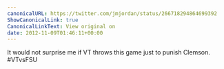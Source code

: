 ```yaml
---
canonicalURL: https://twitter.com/jmjordan/status/266718294864699392
ShowCanonicalLink: true
CanonicalLinkText: View original on
date: 2012-11-09T01:46:11+00:00
---
```

It would not surprise me if VT throws this game just to punish Clemson. #VTvsFSU